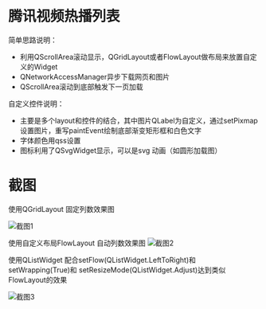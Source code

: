 # 腾讯视频热播列表

简单思路说明：

 - 利用QScrollArea滚动显示，QGridLayout或者FlowLayout做布局来放置自定义的Widget
 - QNetworkAccessManager异步下载网页和图片
 - QScrollArea滚动到底部触发下一页加载

自定义控件说明：

 - 主要是多个layout和控件的结合，其中图片QLabel为自定义，通过setPixmap设置图片，重写paintEvent绘制底部渐变矩形框和白色文字
 - 字体颜色用qss设置
 - 图标利用了QSvgWidget显示，可以是svg 动画（如圆形加载图）


# 截图

使用QGridLayout 固定列数效果图

![截图1](ScreenShot/1.gif)

使用自定义布局FlowLayout 自动列数效果图
![截图2](ScreenShot/2.gif)

使用QListWidget 配合setFlow(QListWidget.LeftToRight)和
setWrapping(True)和
setResizeMode(QListWidget.Adjust)达到类似FlowLayout的效果

![截图3](ScreenShot/3.gif)